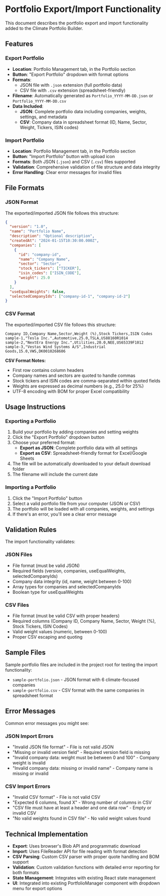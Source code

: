 # Portfolio Export/Import Functionality

This document describes the portfolio export and import functionality added to
the Climate Portfolio Builder.

## Features

### Export Portfolio

- **Location**: Portfolio Management tab, in the Portfolio section
- **Button**: "Export Portfolio" dropdown with format options
- **Formats**:
  - JSON file with `.json` extension (full portfolio data)
  - CSV file with `.csv` extension (spreadsheet-friendly)
- **Filename**: Automatically generated as `Portfolio_YYYY-MM-DD.json` or
  `Portfolio_YYYY-MM-DD.csv`
- **Data Included**:
  - **JSON**: Complete portfolio data including companies, weights, settings,
    and metadata
  - **CSV**: Company data in spreadsheet format (ID, Name, Sector, Weight,
    Tickers, ISIN codes)

### Import Portfolio

- **Location**: Portfolio Management tab, in the Portfolio section
- **Button**: "Import Portfolio" button with upload icon
- **Formats**: Both JSON (`.json`) and CSV (`.csv`) files supported
- **Validation**: Comprehensive validation of file structure and data integrity
- **Error Handling**: Clear error messages for invalid files

## File Formats

### JSON Format

The exported/imported JSON file follows this structure:

```json
{
  "version": "1.0",
  "name": "Portfolio Name",
  "description": "Optional description",
  "createdAt": "2024-01-15T10:30:00.000Z",
  "companies": [
    {
      "id": "company-id",
      "name": "Company Name",
      "sector": "Sector",
      "stock_tickers": ["TICKER"],
      "isin_codes": ["ISIN_CODE"],
      "weight": 25.0
    }
  ],
  "useEqualWeights": false,
  "selectedCompanyIds": ["company-id-1", "company-id-2"]
}
```

### CSV Format

The exported/imported CSV file follows this structure:

```csv
Company ID,Company Name,Sector,Weight (%),Stock Tickers,ISIN Codes
sample-1,"Tesla Inc.",Automotive,25.0,TSLA,US88160R1014
sample-2,"NextEra Energy Inc.",Utilities,20.0,NEE,US65339F1012
sample-3,"Vestas Wind Systems A/S",Industrial Goods,15.0,VWS,DK0010268606
```

**CSV Format Notes:**

- First row contains column headers
- Company names and sectors are quoted to handle commas
- Stock tickers and ISIN codes are comma-separated within quoted fields
- Weights are expressed as decimal numbers (e.g., 25.0 for 25%)
- UTF-8 encoding with BOM for proper Excel compatibility

## Usage Instructions

### Exporting a Portfolio

1. Build your portfolio by adding companies and setting weights
2. Click the "Export Portfolio" dropdown button
3. Choose your preferred format:
   - **Export as JSON**: Complete portfolio data with all settings
   - **Export as CSV**: Spreadsheet-friendly format for Excel/Google Sheets
4. The file will be automatically downloaded to your default download folder
5. The filename will include the current date

### Importing a Portfolio

1. Click the "Import Portfolio" button
2. Select a valid portfolio file from your computer (JSON or CSV)
3. The portfolio will be loaded with all companies, weights, and settings
4. If there's an error, you'll see a clear error message

## Validation Rules

The import functionality validates:

### JSON Files

- File format (must be valid JSON)
- Required fields (version, companies, useEqualWeights, selectedCompanyIds)
- Company data integrity (id, name, weight between 0-100)
- Array types for companies and selectedCompanyIds
- Boolean type for useEqualWeights

### CSV Files

- File format (must be valid CSV with proper headers)
- Required columns (Company ID, Company Name, Sector, Weight (%), Stock Tickers,
  ISIN Codes)
- Valid weight values (numeric, between 0-100)
- Proper CSV escaping and quoting

## Sample Files

Sample portfolio files are included in the project root for testing the import
functionality:

- `sample-portfolio.json` - JSON format with 6 climate-focused companies
- `sample-portfolio.csv` - CSV format with the same companies in spreadsheet
  format

## Error Messages

Common error messages you might see:

### JSON Import Errors

- "Invalid JSON file format" - File is not valid JSON
- "Missing or invalid version field" - Required version field is missing
- "Invalid company data: weight must be between 0 and 100" - Company weight is
  invalid
- "Invalid company data: missing or invalid name" - Company name is missing or
  invalid

### CSV Import Errors

- "Invalid CSV format" - File is not valid CSV
- "Expected 6 columns, found X" - Wrong number of columns in CSV
- "CSV file must have at least a header and one data row" - Empty or invalid CSV
- "No valid weights found in CSV file" - No valid weight values found

## Technical Implementation

- **Export**: Uses browser's Blob API and programmatic download
- **Import**: Uses FileReader API for file reading with format detection
- **CSV Parsing**: Custom CSV parser with proper quote handling and BOM support
- **Validation**: Custom validation functions with detailed error reporting for
  both formats
- **State Management**: Integrates with existing React state management
- **UI**: Integrated into existing PortfolioManager component with dropdown menu
  for export options
